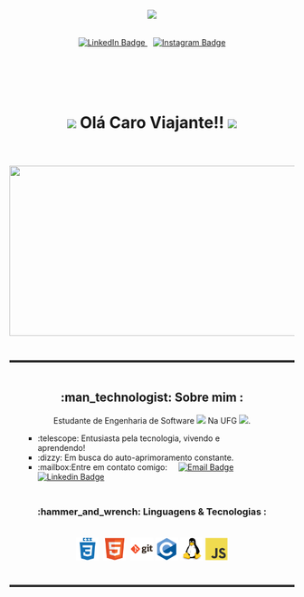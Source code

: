 <div id="header" align="center" style="padding-top: 20px; padding-bottom: 20px;">
  <img src="https://media.giphy.com/media/M9gbBd9nbDrOTu1Mqx/giphy.gif" width="100"/>
</div>

<div id="badges" align="center" style="padding-top: 10px; padding-bottom: 20px;">
  <a href="https://www.linkedin.com/in/marcello-ronald-silva-121086258/" style="margin-right: 10px;">
    <img src="https://img.shields.io/badge/LinkedIn-blue?style=for-the-badge&logo=linkedin&logoColor=white" alt="LinkedIn Badge"/>
  </a>
  <a href="https://www.instagram.com/mronald-js">
    <img src="https://img.shields.io/badge/Instagram-red?style=for-the-badge&logo=instagram&logoColor=white" alt="Instagram Badge"/>
  </a>
</div>

<div id="profile-views" align="center" style="padding-bottom: 20px;">
  <img src="https://komarev.com/ghpvc/?username=mronald-js&style=flat-square&color=blue" alt=""/>
</div>

<h1 align="center" style="padding-top: 20px; padding-bottom: 20px;">
  <img src="https://media.giphy.com/media/l0IykOPjEJopboxWw/giphy.gif" width="50px"/>
  Olá Caro Viajante!!
  <img src="https://media.giphy.com/media/l0IykOPjEJopboxWw/giphy.gif" width="50px"/>
</h1>

<div align="center" style="padding-top: 20px; padding-bottom: 20px;">
  <img src="https://media.giphy.com/media/dWesBcTLavkZuG35MI/giphy.gif" width="600" height="300"/>
</div>

<hr style="border-top: 3px solid #333; margin-top: 20px; margin-bottom: 20px;">

<h2 align="center" style="padding-top: 20px;">:man_technologist: Sobre mim :</h2>
<p align="center">
  Estudante de Engenharia de Software <img src="https://media.giphy.com/media/WUlplcMpOCEmTGBtBW/giphy.gif" width="30"> Na UFG <img src="https://media.giphy.com/media/9vUxZ9ShOIb6B2b3ij/giphy.gif" width="30"/>.
  <br>
  <ul align="left" style="list-style-type: square; padding-left: 50px; padding-right: 50px;">
    <li>:telescope: Entusiasta pela tecnologia, vivendo e aprendendo!</li>
    <li>:dizzy: Em busca do auto-aprimoramento constante.</li>
    <li>:mailbox:Entre em contato comigo: &nbsp;&nbsp;&nbsp;&nbsp;<a href="mailto:mronaldjs@gmail.com"><img src="https://img.shields.io/badge/Gmail-D14836?style=for-the-badge&logo=gmail&logoColor=white" alt="Email Badge"/></a><a href="https://www.linkedin.com/in/marcello-ronald-silva-121086258/"><img src="https://img.shields.io/badge/LinkedIn-0077B5?style=for-the-badge&logo=linkedin&logoColor=white" alt="Linkedin Badge"/></a></li>
  </ul>
</p>

<h3 align="center" style="padding-top: 20px;">:hammer_and_wrench: Linguagens & Tecnologias :</h3>
<div align="center" style="padding-top: 20px; padding-bottom: 20px;">
  <img src="https://github.com/devicons/devicon/blob/master/icons/css3/css3-plain-wordmark.svg"  title="CSS3" alt="CSS" width="40" height="40"/>&nbsp;
  <img src="https://github.com/devicons/devicon/blob/master/icons/html5/html5-original.svg" title="HTML5" alt="HTML" width="40" height="40"/>&nbsp;
  <img src="https://github.com/devicons/devicon/blob/master/icons/git/git-original-wordmark.svg" title="Git" alt="Git" width="40" height="40"/>
  <img src="https://github.com/devicons/devicon/blob/master/icons/c/c-original.svg" title="C" alt="C" width="40" height="40"/>
  <img src="https://github.com/devicons/devicon/blob/master/icons/linux/linux-original.svg" title="Linux" alt="Linux" width="40" height="40"/>
  <img src="https://github.com/devicons/devicon/blob/master/icons/javascript/javascript-original.svg" title="JavaScript" alt="JavaScript" width="40" height="40"/>
</div>

<hr style="border-top: 3px solid #333; margin-top: 20px; margin-bottom: 20px;">
